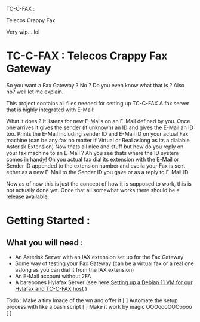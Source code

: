 TC-C-FAX :

Telecos Crappy Fax 

Very wip... lol 

# TC-C-FAX : Telecos Crappy Fax Gateway
So you want a Fax Gateway ? No ? Do you even know what that is ? Also no? well let me explain.

This project contains all files needed for setting up TC-C-FAX
A fax server that is highly integrated with E-Mail!

What it does ?
It listens for new E-Mails on an E-Mail defined by you. Once one arrives it gives the sender (if unknown) an ID and gives the E-Mail an ID too.
Prints the E-Mail including sender ID and E-Mail ID on your actual Fax machine (can be any fax no matter if Virtual or Real aslong as its a dialable Asterisk Extension)
Now thats all nice and stuff but how do you reply on your fax machine to an E-Mail ? Ah you see thats where the ID system comes in handy!
On you actual fax dial its extension with the E-Mail or Sender ID appended to the extension number and evoila your Fax is sent either as a new E-Mail to the Sender ID you gave or as a reply to E-Mail ID.

Now as of now this is just the concept of how it is supposed to work, this is not actually done yet. Once that all somewhat works there should be a release available.

# Getting Started :

## What you will need :
- An Asterisk Server with an IAX extension set up for the Fax Gateway
- Some way of testing your Fax Gateway (can be a virtual fax or a real one aslong as you can dial it from the IAX extension)
- An E-Mail account without 2FA
- A barebones Hylafax Server (see here [Setting up a Debian 11 VM for our Hylafax and TC-C-FAX host](HYLAFAX-SETUP.md) )

Todo :  Make a tiny Image of the vm and offer it [ ]
        Automate the setup process with like a bash script [ ]
        Make it work by magic OOOoooOOOoooo [ ]
